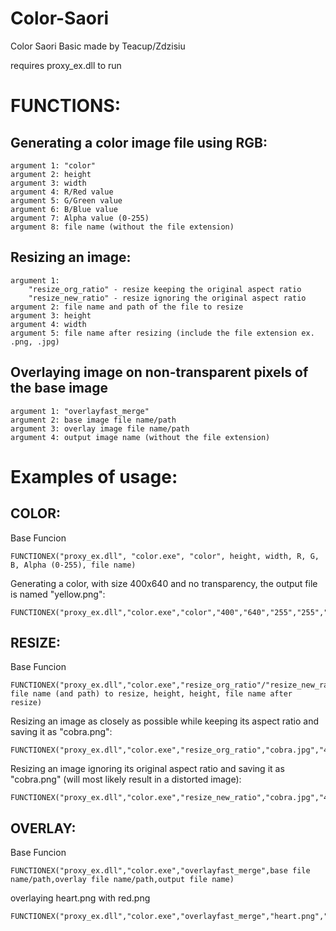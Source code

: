 # Color-Saori
Color Saori Basic made by Teacup/Zdzisiu

requires proxy_ex.dll to run

# FUNCTIONS:
## Generating a color image file using RGB:
	argument 1: "color"
	argument 2: height
	argument 3: width
	argument 4: R/Red value
	argument 5: G/Green value
	argument 6: B/Blue value
	argument 7: Alpha value (0-255)
	argument 8: file name (without the file extension)

## Resizing an image:
	argument 1: 
		"resize_org_ratio" - resize keeping the original aspect ratio
		"resize_new_ratio" - resize ignoring the original aspect ratio
	argument 2: file name and path of the file to resize
	argument 3: height
	argument 4: width
	argument 5: file name after resizing (include the file extension ex. .png, .jpg)

## Overlaying image on non-transparent pixels of the base image	
	argument 1: "overlayfast_merge"
	argument 2: base image file name/path
	argument 3: overlay image file name/path
	argument 4: output image name (without the file extension)



# Examples of usage:

## COLOR:
Base Funcion
```
FUNCTIONEX("proxy_ex.dll", "color.exe", "color", height, width, R, G, B, Alpha (0-255), file name)
```
 Generating a color, with size 400x640 and no transparency, the output file is named "yellow.png":
```
FUNCTIONEX("proxy_ex.dll","color.exe","color","400","640","255","255","0","255","yellow")
```

## RESIZE:
Base Funcion
```
FUNCTIONEX("proxy_ex.dll","color.exe","resize_org_ratio"/"resize_new_ratio", file name (and path) to resize, height, height, file name after resize)
```
Resizing an image as closely as possible while keeping its aspect ratio and saving it as "cobra.png":
```
FUNCTIONEX("proxy_ex.dll","color.exe","resize_org_ratio","cobra.jpg","400","640","cobra.png")
```
Resizing an image ignoring its original aspect ratio and saving it as "cobra.png" (will most likely result in a distorted image):
```
FUNCTIONEX("proxy_ex.dll","color.exe","resize_new_ratio","cobra.jpg","400","640","cobra.png")
```	

## OVERLAY:
Base Funcion
```
FUNCTIONEX("proxy_ex.dll","color.exe","overlayfast_merge",base file name/path,overlay file name/path,output file name)
```
overlaying heart.png with red.png
```
FUNCTIONEX("proxy_ex.dll","color.exe","overlayfast_merge","heart.png","red.png","red_heart")
```




